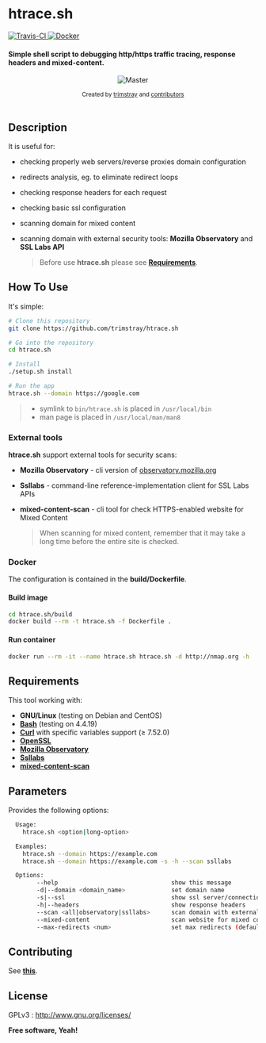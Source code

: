 <h1 align="left">htrace.sh</h1>

<p align="left">
  <a href="https://travis-ci.org/trimstray/htrace.sh">
    <img src="https://travis-ci.org/trimstray/htrace.sh.svg?branch=master"
        alt="Travis-CI">
  </a>
  <a href="https://github.com/trimstray/htrace.sh/tree/master/build">
    <img src="https://img.shields.io/badge/Docker-Support-blue.svg"
        alt="Docker">
  </a>
</p>

<h4 align="left">Simple shell script to debugging http/https traffic tracing, response headers and mixed-content.</h4>

<p align="center">
    <img src="https://github.com/trimstray/htrace.sh/blob/master/doc/img/htrace.sh_preview.png"
        alt="Master">
</p>

<div align="center">
  <sub>Created by
  <a href="https://twitter.com/trimstray">trimstray</a> and
  <a href="https://github.com/trimstray/htrace.sh/graphs/contributors">
    contributors
  </a>
</div>

<br>

## Description

It is useful for:

- checking properly web servers/reverse proxies domain configuration
- redirects analysis, eg. to eliminate redirect loops
- checking response headers for each request
- checking basic ssl configuration
- scanning domain for mixed content
- scanning domain with external security tools: **Mozilla Observatory** and **SSL Labs API**

  > Before use **htrace.sh** please see **[Requirements](#requirements)**.

## How To Use

It's simple:

```bash
# Clone this repository
git clone https://github.com/trimstray/htrace.sh

# Go into the repository
cd htrace.sh

# Install
./setup.sh install

# Run the app
htrace.sh --domain https://google.com
```

> * symlink to `bin/htrace.sh` is placed in `/usr/local/bin`
> * man page is placed in `/usr/local/man/man8`

### External tools

**htrace.sh** support external tools for security scans:

- **Mozilla Observatory** - cli version of [observatory.mozilla.org](observatory.mozilla.org)
- **Ssllabs** - command-line reference-implementation client for SSL Labs APIs
- **mixed-content-scan** - cli tool for check HTTPS-enabled website for Mixed Content

  > When scanning for mixed content, remember that it may take a long time before the entire site is checked.

### Docker

The configuration is contained in the **build/Dockerfile**.

#### Build image

```bash
cd htrace.sh/build
docker build --rm -t htrace.sh -f Dockerfile .
```

#### Run container

```bash
docker run --rm -it --name htrace.sh htrace.sh -d http://nmap.org -h
```

## Requirements

This tool working with:

- **GNU/Linux** (testing on Debian and CentOS)
- **[Bash](https://www.gnu.org/software/bash/)** (testing on 4.4.19)
- **[Curl](https://curl.haxx.se/)** with specific variables support (≥ 7.52.0)
- **[OpenSSL](https://www.openssl.org/)**
- **[Mozilla Observatory](https://github.com/mozilla/http-observatory)**
- **[Ssllabs](https://github.com/ssllabs/ssllabs-scan)**
- **[mixed-content-scan](https://github.com/bramus/mixed-content-scan)**

## Parameters

Provides the following options:

```bash
  Usage:
    htrace.sh <option|long-option>

  Examples:
    htrace.sh --domain https://example.com
    htrace.sh --domain https://example.com -s -h --scan ssllabs

  Options:
        --help                                show this message
        -d|--domain <domain_name>             set domain name
        -s|--ssl                              show ssl server/connection params
        -h|--headers                          show response headers
        --scan <all|observatory|ssllabs>      scan domain with external security tools
        --mixed-content                       scan website for mixed content
        --max-redirects <num>                 set max redirects (default: 10)
```

## Contributing

See **[this](CONTRIBUTING.md)**.

## License

GPLv3 : <http://www.gnu.org/licenses/>

**Free software, Yeah!**

